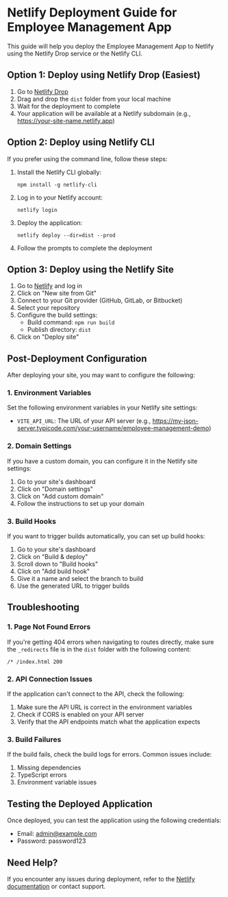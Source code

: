# Netlify Deployment Guide for Employee Management App

This guide will help you deploy the Employee Management App to Netlify using the Netlify Drop service or the Netlify CLI.

## Option 1: Deploy using Netlify Drop (Easiest)

1. Go to [Netlify Drop](https://app.netlify.com/drop)
2. Drag and drop the `dist` folder from your local machine
3. Wait for the deployment to complete
4. Your application will be available at a Netlify subdomain (e.g., https://your-site-name.netlify.app)

## Option 2: Deploy using Netlify CLI

If you prefer using the command line, follow these steps:

1. Install the Netlify CLI globally:
   ```
   npm install -g netlify-cli
   ```

2. Log in to your Netlify account:
   ```
   netlify login
   ```

3. Deploy the application:
   ```
   netlify deploy --dir=dist --prod
   ```

4. Follow the prompts to complete the deployment

## Option 3: Deploy using the Netlify Site

1. Go to [Netlify](https://app.netlify.com/) and log in
2. Click on "New site from Git"
3. Connect to your Git provider (GitHub, GitLab, or Bitbucket)
4. Select your repository
5. Configure the build settings:
   - Build command: `npm run build`
   - Publish directory: `dist`
6. Click on "Deploy site"

## Post-Deployment Configuration

After deploying your site, you may want to configure the following:

### 1. Environment Variables

Set the following environment variables in your Netlify site settings:

- `VITE_API_URL`: The URL of your API server (e.g., https://my-json-server.typicode.com/your-username/employee-management-demo)

### 2. Domain Settings

If you have a custom domain, you can configure it in the Netlify site settings:

1. Go to your site's dashboard
2. Click on "Domain settings"
3. Click on "Add custom domain"
4. Follow the instructions to set up your domain

### 3. Build Hooks

If you want to trigger builds automatically, you can set up build hooks:

1. Go to your site's dashboard
2. Click on "Build & deploy"
3. Scroll down to "Build hooks"
4. Click on "Add build hook"
5. Give it a name and select the branch to build
6. Use the generated URL to trigger builds

## Troubleshooting

### 1. Page Not Found Errors

If you're getting 404 errors when navigating to routes directly, make sure the `_redirects` file is in the `dist` folder with the following content:

```
/* /index.html 200
```

### 2. API Connection Issues

If the application can't connect to the API, check the following:

1. Make sure the API URL is correct in the environment variables
2. Check if CORS is enabled on your API server
3. Verify that the API endpoints match what the application expects

### 3. Build Failures

If the build fails, check the build logs for errors. Common issues include:

1. Missing dependencies
2. TypeScript errors
3. Environment variable issues

## Testing the Deployed Application

Once deployed, you can test the application using the following credentials:

- Email: admin@example.com
- Password: password123

## Need Help?

If you encounter any issues during deployment, refer to the [Netlify documentation](https://docs.netlify.com/) or contact support.
